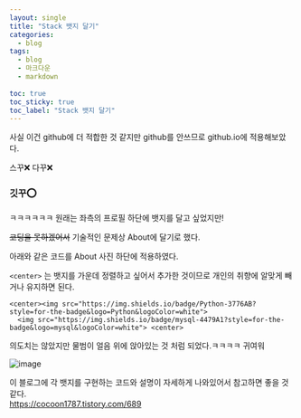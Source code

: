 ```yaml
---
layout: single
title: "Stack 뱃지 달기"
categories: 
  - blog
tags:
  - blog
  - 마크다운
  - markdown
 
toc: true
toc_sticky: true
toc_label: "Stack 뱃지 달기"
---
```


사실 이건 github에 더 적합한 것 같지만 github를 안쓰므로 github.io에 적용해보았다.

스꾸❌ 다꾸❌

### 깃꾸⭕

ㅋㅋㅋㅋㅋㅋ
원래는 좌측의 프로필 하단에 뱃지를 달고 싶었지만!
  
~~코딩을 못하겠어서~~ 기술적인 문제상 About에 달기로 했다.

아래와 같은 코드를 About 사진 하단에 적용하였다.

`<center>` 는 뱃지를 가운데 정렬하고 싶어서 추가한 것이므로 개인의 취향에 알맞게 빼거나 유지하면 된다.
  
```
<center><img src="https://img.shields.io/badge/Python-3776AB?style=for-the-badge&logo=Python&logoColor=white">
  <img src="https://img.shields.io/badge/mysql-4479A1?style=for-the-badge&logo=mysql&logoColor=white"> <center> 
```

의도치는 않았지만 물범이 얼음 위에 앉아있는 것 처럼 되었다.ㅋㅋㅋㅋ
귀여워
  
![image](https://user-images.githubusercontent.com/108711033/178120722-ae79133e-db67-4e4f-b915-3afe6aa15a5a.png)
<br>

이 블로그에 각 뱃지를 구현하는 코드와 설명이 자세하게 나와있어서 참고하면 좋을 것 같다.  
<https://cocoon1787.tistory.com/689>
